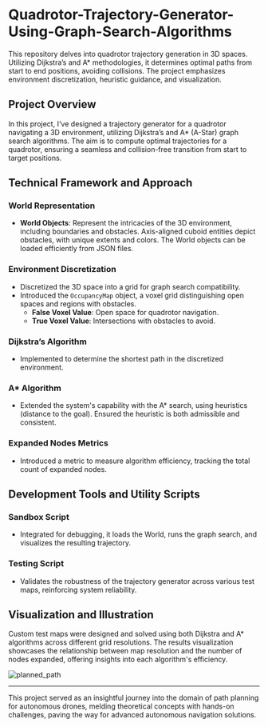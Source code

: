 # Quadrotor-Trajectory-Generator-Using-Graph-Search-Algorithms
This repository delves into quadrotor trajectory generation in 3D spaces. Utilizing Dijkstra’s and A* methodologies, it determines optimal paths from start to end positions, avoiding collisions. The project emphasizes environment discretization, heuristic guidance, and visualization.

## Project Overview

In this project, I've designed a trajectory generator for a quadrotor navigating a 3D environment, utilizing Dijkstra’s and A* (A-Star) graph search algorithms. The aim is to compute optimal trajectories for a quadrotor, ensuring a seamless and collision-free transition from start to target positions.

## Technical Framework and Approach

### World Representation
- **World Objects**: Represent the intricacies of the 3D environment, including boundaries and obstacles. Axis-aligned cuboid entities depict obstacles, with unique extents and colors. The World objects can be loaded efficiently from JSON files.

### Environment Discretization
- Discretized the 3D space into a grid for graph search compatibility.
- Introduced the `OccupancyMap` object, a voxel grid distinguishing open spaces and regions with obstacles.
  - **False Voxel Value**: Open space for quadrotor navigation.
  - **True Voxel Value**: Intersections with obstacles to avoid.

### Dijkstra’s Algorithm
- Implemented to determine the shortest path in the discretized environment.

### A* Algorithm
- Extended the system's capability with the A* search, using heuristics (distance to the goal). Ensured the heuristic is both admissible and consistent.

### Expanded Nodes Metrics
- Introduced a metric to measure algorithm efficiency, tracking the total count of expanded nodes.

## Development Tools and Utility Scripts

### Sandbox Script
- Integrated for debugging, it loads the World, runs the graph search, and visualizes the resulting trajectory.

### Testing Script
- Validates the robustness of the trajectory generator across various test maps, reinforcing system reliability.

## Visualization and Illustration

Custom test maps were designed and solved using both Dijkstra and A* algorithms across different grid resolutions. The results visualization showcases the relationship between map resolution and the number of nodes expanded, offering insights into each algorithm's efficiency.

![planned_path](https://github.com/Saibernard/Quadrotor-Trajectory-Generator-Using-Graph-Search-Algorithms/assets/112599512/5b5bc0c3-cd84-4f90-90a1-3af637e02c69)


---

This project served as an insightful journey into the domain of path planning for autonomous drones, melding theoretical concepts with hands-on challenges, paving the way for advanced autonomous navigation solutions.
